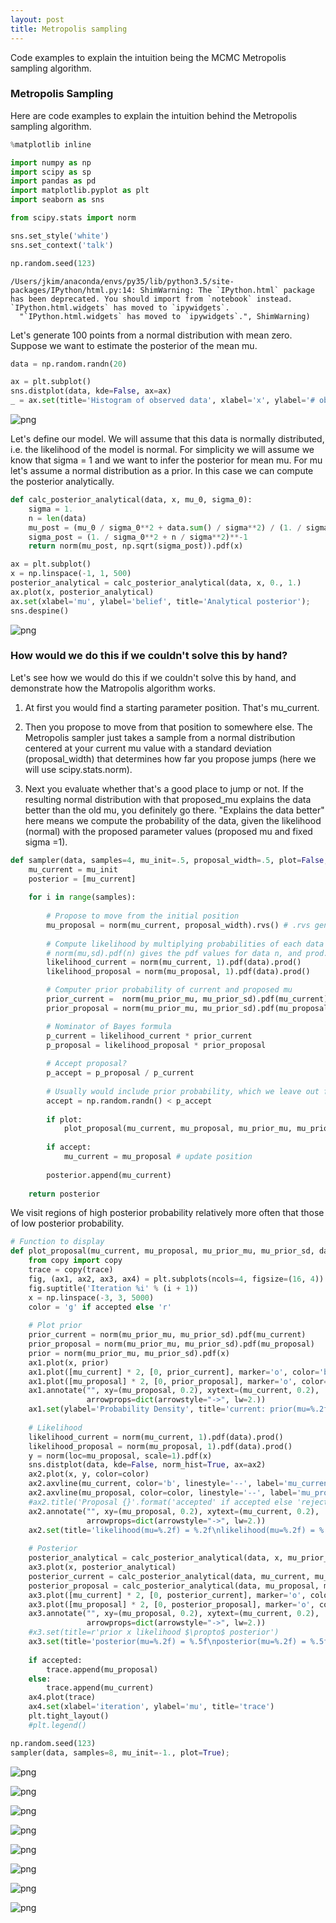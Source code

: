 ```yaml
---
layout: post
title: Metropolis sampling
---
```


Code examples to explain the intuition being the MCMC Metropolis sampling algorithm.


### Metropolis Sampling

Here are code examples to explain the intuition behind the Metropolis sampling algorithm.


```python
%matplotlib inline

import numpy as np
import scipy as sp
import pandas as pd
import matplotlib.pyplot as plt
import seaborn as sns

from scipy.stats import norm

sns.set_style('white')
sns.set_context('talk')

np.random.seed(123)
```

    /Users/jkim/anaconda/envs/py35/lib/python3.5/site-packages/IPython/html.py:14: ShimWarning: The `IPython.html` package has been deprecated. You should import from `notebook` instead. `IPython.html.widgets` has moved to `ipywidgets`.
      "`IPython.html.widgets` has moved to `ipywidgets`.", ShimWarning)


Let's generate 100 points from a normal distribution with mean zero.
Suppose we want to estimate the posterior of the mean mu.


```python
data = np.random.randn(20)
```


```python
ax = plt.subplot()
sns.distplot(data, kde=False, ax=ax)
_ = ax.set(title='Histogram of observed data', xlabel='x', ylabel='# observations');
```


![png](output_5_0.png)


Let's define our model. We will assume that this data is normally distributed, i.e. the likelihood of the model is normal. For simplicity we will assume we know that sigma = 1 and we want to infer the posterior for mean mu. For mu let's assume a normal distribution as a prior. In this case we can compute the posterior analytically.


```python
def calc_posterior_analytical(data, x, mu_0, sigma_0):
    sigma = 1.
    n = len(data)
    mu_post = (mu_0 / sigma_0**2 + data.sum() / sigma**2) / (1. / sigma_0**2 + n / sigma**2)
    sigma_post = (1. / sigma_0**2 + n / sigma**2)**-1
    return norm(mu_post, np.sqrt(sigma_post)).pdf(x)

ax = plt.subplot()
x = np.linspace(-1, 1, 500)
posterior_analytical = calc_posterior_analytical(data, x, 0., 1.)
ax.plot(x, posterior_analytical)
ax.set(xlabel='mu', ylabel='belief', title='Analytical posterior');
sns.despine()
```


![png](output_7_0.png)


### How would we do this if we couldn't solve this by hand?

Let's see how we would do this if we couldn't solve this by hand, and demonstrate how the Matropolis algorithm works.

1. At first you would find a starting parameter position. That's mu_current.

2. Then you propose to move from that position to somewhere else. The Metropolis sampler just takes a sample from a normal distribution centered at your current mu value with a standard deviation (proposal_width) that determines how far you propose jumps (here we will use scipy.stats.norm).

3. Next you evaluate whether that's a good place to jump or not. If the resulting normal distribution with that proposed_mu explains the data better than the old mu, you definitely go there. "Explains the data better" here means we compute the probability of the data, given the likelihood (normal) with the proposed parameter values (proposed mu and fixed sigma =1).


```python
def sampler(data, samples=4, mu_init=.5, proposal_width=.5, plot=False, mu_prior_mu=0, mu_prior_sd=1.):
    mu_current = mu_init
    posterior = [mu_current]
    
    for i in range(samples):
        
        # Propose to move from the initial position
        mu_proposal = norm(mu_current, proposal_width).rvs() # .rvs generates random samples
        
        # Compute likelihood by multiplying probabilities of each data point.
        # norm(mu,sd).pdf(n) gives the pdf values for data n, and prod.() takes their product
        likelihood_current = norm(mu_current, 1).pdf(data).prod() 
        likelihood_proposal = norm(mu_proposal, 1).pdf(data).prod()

        # Computer prior probability of current and proposed mu
        prior_current =  norm(mu_prior_mu, mu_prior_sd).pdf(mu_current)
        prior_proposal = norm(mu_prior_mu, mu_prior_sd).pdf(mu_proposal)

        # Nominator of Bayes formula
        p_current = likelihood_current * prior_current
        p_proposal = likelihood_proposal * prior_proposal
        
        # Accept proposal?
        p_accept = p_proposal / p_current
        
        # Usually would include prior probability, which we leave out for simplicity
        accept = np.random.randn() < p_accept
        
        if plot:
            plot_proposal(mu_current, mu_proposal, mu_prior_mu, mu_prior_sd, data, accept, posterior, i)
            
        if accept:
            mu_current = mu_proposal # update position 
            
        posterior.append(mu_current)
        
    return posterior
```

We visit regions of high posterior probability relatively more often that those of low posterior probability.


```python
# Function to display
def plot_proposal(mu_current, mu_proposal, mu_prior_mu, mu_prior_sd, data, accepted, trace, i):
    from copy import copy
    trace = copy(trace)
    fig, (ax1, ax2, ax3, ax4) = plt.subplots(ncols=4, figsize=(16, 4))
    fig.suptitle('Iteration %i' % (i + 1))
    x = np.linspace(-3, 3, 5000)
    color = 'g' if accepted else 'r'
        
    # Plot prior
    prior_current = norm(mu_prior_mu, mu_prior_sd).pdf(mu_current)
    prior_proposal = norm(mu_prior_mu, mu_prior_sd).pdf(mu_proposal)
    prior = norm(mu_prior_mu, mu_prior_sd).pdf(x)
    ax1.plot(x, prior)
    ax1.plot([mu_current] * 2, [0, prior_current], marker='o', color='b')
    ax1.plot([mu_proposal] * 2, [0, prior_proposal], marker='o', color=color)
    ax1.annotate("", xy=(mu_proposal, 0.2), xytext=(mu_current, 0.2),
                 arrowprops=dict(arrowstyle="->", lw=2.))
    ax1.set(ylabel='Probability Density', title='current: prior(mu=%.2f) = %.2f\nproposal: prior(mu=%.2f) = %.2f' % (mu_current, prior_current, mu_proposal, prior_proposal))
    
    # Likelihood
    likelihood_current = norm(mu_current, 1).pdf(data).prod()
    likelihood_proposal = norm(mu_proposal, 1).pdf(data).prod()
    y = norm(loc=mu_proposal, scale=1).pdf(x)
    sns.distplot(data, kde=False, norm_hist=True, ax=ax2)
    ax2.plot(x, y, color=color)
    ax2.axvline(mu_current, color='b', linestyle='--', label='mu_current')
    ax2.axvline(mu_proposal, color=color, linestyle='--', label='mu_proposal')
    #ax2.title('Proposal {}'.format('accepted' if accepted else 'rejected'))
    ax2.annotate("", xy=(mu_proposal, 0.2), xytext=(mu_current, 0.2),
                 arrowprops=dict(arrowstyle="->", lw=2.))
    ax2.set(title='likelihood(mu=%.2f) = %.2f\nlikelihood(mu=%.2f) = %.2f' % (mu_current, 1e14*likelihood_current, mu_proposal, 1e14*likelihood_proposal))
    
    # Posterior
    posterior_analytical = calc_posterior_analytical(data, x, mu_prior_mu, mu_prior_sd)
    ax3.plot(x, posterior_analytical)
    posterior_current = calc_posterior_analytical(data, mu_current, mu_prior_mu, mu_prior_sd)
    posterior_proposal = calc_posterior_analytical(data, mu_proposal, mu_prior_mu, mu_prior_sd)
    ax3.plot([mu_current] * 2, [0, posterior_current], marker='o', color='b')
    ax3.plot([mu_proposal] * 2, [0, posterior_proposal], marker='o', color=color)
    ax3.annotate("", xy=(mu_proposal, 0.2), xytext=(mu_current, 0.2),
                 arrowprops=dict(arrowstyle="->", lw=2.))
    #x3.set(title=r'prior x likelihood $\propto$ posterior')
    ax3.set(title='posterior(mu=%.2f) = %.5f\nposterior(mu=%.2f) = %.5f' % (mu_current, posterior_current, mu_proposal, posterior_proposal))
    
    if accepted:
        trace.append(mu_proposal)
    else:
        trace.append(mu_current)
    ax4.plot(trace)
    ax4.set(xlabel='iteration', ylabel='mu', title='trace')
    plt.tight_layout()
    #plt.legend()
```


```python
np.random.seed(123)
sampler(data, samples=8, mu_init=-1., plot=True);
```


![png](output_13_0.png)



![png](output_13_1.png)



![png](output_13_2.png)



![png](output_13_3.png)



![png](output_13_4.png)



![png](output_13_5.png)



![png](output_13_6.png)



![png](output_13_7.png)



```python

```
